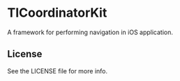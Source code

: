 # TICoordinatorKit

A framework for performing navigation in iOS application. 

## License

See the LICENSE file for more info.
